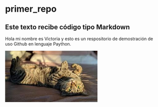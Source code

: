 # primer_repo
## Este texto recibe código tipo Markdown
Hola mi nombre es Victoria y esto es un respositorio de demostración de uso Github en lenguaje Paython.

![](https://raw.githubusercontent.com/vicky-a913/primer_repo/refs/heads/main/images%20gato.jfif)
